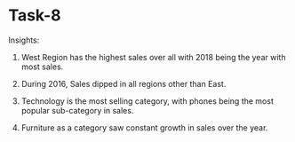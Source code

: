 # Task-8 

Insights: 

1. West Region has the highest sales over all with 2018 being the year with most sales. 

2. During 2016, Sales dipped in all regions other than East. 

3. Technology is the most selling category, with phones being the most popular sub-category in sales. 

4. Furniture as a category saw constant growth in sales over the year.
